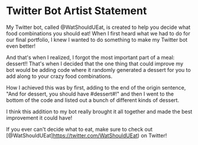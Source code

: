 # Twitter Bot Artist Statement 
My Twitter bot, called @WatShouldUEat, is created to help you decide what food combinations you should eat! When I first heard what we had to do for our final portfolio, I knew I wanted to do something to make my Twitter bot even better!

And that's when I realized, I forgot the most important part of a meal: dessert!! That's when I decided that the one thing that could improve my bot would be adding code where it randomly generated a dessert for you to add along to your crazy food combinations. 

How I achieved this was by first, adding to the end of the origin sentence, "And for dessert, you should have #dessert#!" and then I went to the bottom of the code and listed out a bunch of different kinds of dessert. 

I think this addition to my bot really brought it all together and made the best improvement it could have!

If you ever can't decide what to eat, make sure to check out [@WatShouldUEat]https://twitter.com/WatShouldUEat) on Twitter!

